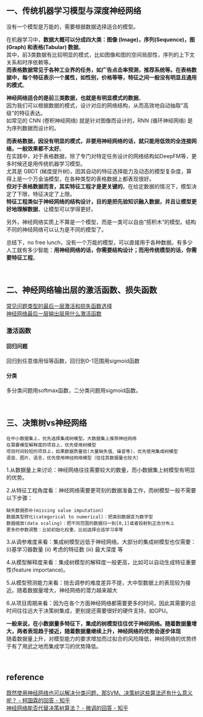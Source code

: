 ## 一、传统机器学习模型与深度神经网络

没有一个模型是万能的，需要根据数据选择适合的模型。

在机器学习中，**数据大概可以分成四大类：图像 (Image)，序列(Sequence)，图(Graph) 和表格(Tabular) 数据**。  
其中，前3类数据有比较明显的模式，比如图像和图的空间局部性，序列的上下文关系和时序依赖等。  
**而表格数据常见于各种工业界的任务，如广告点击率预测，推荐系统等。在表格数据中，每个特征表示一个属性，如性别，价格等等，特征之间一般没有明显且通用的模式**。

**神经网络适合的是前三类数据，也就是有明显模式的数据**。   
因为我们可以根据数据的模式，设计对应的网络结构，从而高效地自动抽取“高级”的特征表达。  
如常见的 CNN (卷积神经网络) 就是针对图像而设计的，RNN (循环神经网络) 是为序列数据而设计的。  

**而表格数据，因没有明显的模式，非要用神经网络的话，就只能用低效的全连接网络，一般效果都不太好**。  
在实践中，对于表格数据，除了专门对特定任务设计的网络结构如DeepFM等，更多时候还是用传统机器学习模型。   
尤其是 GBDT (梯度提升树)，因其自动的特征选择能力及动态的模型复杂度，算得上是一个万金油模型，在各种类型的表格数据上都表现很好。  
**但对于表格数据而言，其实特征工程才是更关键的**。在给定数据的情况下，模型决定了下限，特征决定了上限。  
**特征工程类似于神经网络的结构设计，目的是把先验知识融入数据，并且让模型更好地理解数据**，让模型可以学得更好。

另外，神经网络实质上不算是一个模型，而是一类可以自由“搭积木”的模型。结构不同的神经网络可以认为是不同的模型了。

总结下，no free lunch，没有一个万能的模型，可以直接用于各种数据。有多少人工就有多少智能：**用神经网络的话，你需要结构设计；而用传统模型的话，你需要特征工程**。


&nbsp;
## 二、神经网络输出层的激活函数、损失函数
[常见问题类型的最后一层激活和损失函数选择](https://blog.csdn.net/qq_35419086/article/details/86476101?utm_medium=distribute.pc_relevant_t0.none-task-blog-BlogCommendFromMachineLearnPai2-1.edu_weight&depth_1-utm_source=distribute.pc_relevant_t0.none-task-blog-BlogCommendFromMachineLearnPai2-1.edu_weight)  
[神经网络最后一层输出层用什么激活函数](https://blog.csdn.net/sa726663676/article/details/91387178)

### 激活函数
#### 回归问题
回归到任意值用恒等函数，回归到0-1范围用sigmoid函数
#### 分类
多分类问题用softmax函数，二分类问题用sigmoid函数。

&nbsp;
## 三、决策树vs神经网络
```
在中小数据集上，优先选择集成树模型。大数据集上推荐神经网络
在需要模型解释度的项目上，优先使用树模型
项目时间较短的项目上，如果数据质量低(大量缺失值、噪音等)，优先使用集成树模型
语音、图片、语言，优先使用神经网络模型（往往其数据量也较大）
```
1.从数据量上来讨论：神经网络往往需要较大的数量，而小数据集上树模型有明显的优势。

2.从特征工程角度看：神经网络需要更苛刻的数据准备工作，而树模型一般不需要以下步骤：
```
缺失数据弥补(missing value imputation)
数据类型转化(categorical to numerical)：把类别数据变为数字型
数据缩放(data scaling)：把不同范围的数据归一到[0,1]或者投射到正态分布上
更多的参数调整：比如初始化权重，比如选择合适学习率等
```
3.从调参难度来看：集成树模型远低于神经网络。大部分的集成树模型也仅需要：(i)基学习器数量 (ii) 考虑的特征数 (iii) 最大深度 等

4.从模型解释度来看：集成树模型的解释度一般更高，比如可以自动生成特征重要性(feature importance)。

5.从模型预测能力来看：抛去调参的难度差异不提，大中型数据上的表现较为接近。随着数据量增大，神经网络的潜力越来越大

6.从项目周期来看：因为在各个方面神经网络都需要更多的时间，因此其需要的总时间往往远大于决策树集成，更别提还需要很好的硬件支持，如GPU。

**一般来说，在小数据量多特征下，集成的树模型往往优于神经网络。随着数据量增大，两者表现趋于接近，随着数据量继续上升，神经网络的优势会逐步体现**  
随着数据量上升，对模型能力的要求增加而过拟合的风险降低，神经网络的优势终于有了用武之地而集成学习的优势降低。

&nbsp;
## reference
[既然使用神经网络也可以解决分类问题，那SVM、决策树这些算法还有什么意义呢？ - 柯国霖的回答 - 知乎](https://www.zhihu.com/question/331029209/answer/829127310)   
[神经网络能否代替决策树算法？ - 微调的回答 - 知乎](https://www.zhihu.com/question/68130282/answer/264129606)
